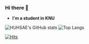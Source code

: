 ### Hi there 👋
  - **I'm a student in KNU**

<!--
**HUHSAE/HUHSAE** is a ✨ _special_ ✨ repository because its `README.md` (this file) appears on your GitHub profile.

Here are some ideas to get you started:

- 🔭 I’m currently working on ...
- 🌱 I’m currently learning ...
- 👯 I’m looking to collaborate on ...
- 🤔 I’m looking for help with ...
- 💬 Ask me about ...
- 📫 How to reach me: ...
- 😄 Pronouns: ...
- ⚡ Fun fact: ...
-->
![HUHSAE's GitHub stats](https://github-readme-stats.vercel.app/api?username=HUHSAE&show_icons=true&theme=nightowl)
![Top Langs](https://github-readme-stats.vercel.app/api/top-langs/?username=HUHSAE&layout=compact&theme=nightowl)

[![Hits](https://hits.seeyoufarm.com/api/count/incr/badge.svg?url=https%3A%2F%2Fgithub.com%2FHUHSAE&count_bg=%2379C83D&title_bg=%23555555&icon=&icon_color=%23E7E7E7&title=hits&edge_flat=false)](https://hits.seeyoufarm.com)

